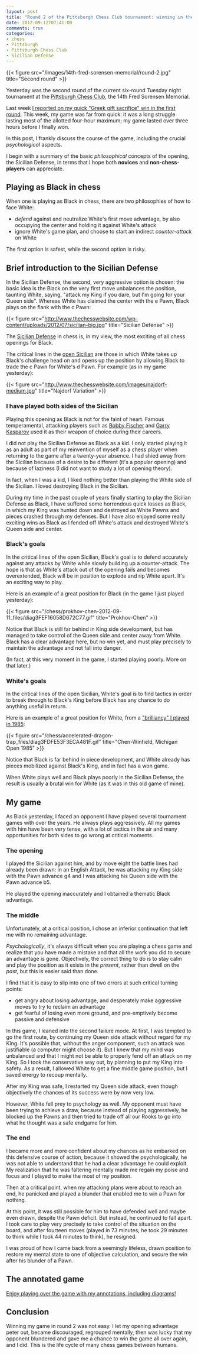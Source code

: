 ```yaml
---
layout: post
title: "Round 2 of the Pittsburgh Chess Club tournament: winning in the Sicilian Defense; the philosophy and psychology of struggle"
date: 2012-09-12T07:41:00
comments: true
categories: 
- chess
- Pittsburgh
- Pittsburgh Chess Club
- Sicilian Defense
---
```

{{< figure src="/images/14th-fred-sorensen-memorial/round-2.jpg" title="Second round" >}}

Yesterday was the second round of the current six-round Tuesday night tournament at the [Pittsburgh Chess Club](http://pittsburghcc.org/), the 14th Fred Sorensen Memorial.

Last week [I reported on my quick "Greek gift sacrifice" win in the first round](/blog/2012/09/04/round-1-of-the-pittsburgh-chess-club-tournament-the-greek-gift-sacrifice/). This week, my game was far from quick: it was a long struggle lasting most of the allotted four-hour maximum; my game lasted over three hours before I finally won.

In this post, I frankly discuss the course of the game, including the crucial *psychological* aspects.

I begin with a summary of the basic *philosophical* concepts of the opening, the Sicilian Defense, in terms that I hope both **novices** and **non-chess-players** can appreciate.

<!--more-->

## Playing as Black in chess

When one is playing as Black in chess, there are two philosophies of how to face White:

- *defend* against and neutralize White's first move advantage, by also occupying the center and holding it against White's attack
- ignore White's game plan, and choose to start an indirect *counter-attack* on White

The first option is safest, while the second option is risky.

## Brief introduction to the Sicilian Defense

In the Sicilian Defense, the second, very aggressive option is chosen: the basic idea is the Black on the very first move unbalances the position, taunting White, saying, "attack my King if you dare, but I'm going for your Queen side". Whereas White has claimed the center with the e Pawn, Black plays on the flank with the c Pawn:

{{< figure src="http://www.thechesswebsite.com/wp-content/uploads/2012/07/sicilian-big.jpg" title="Sicilian Defense" >}}

The [Sicilian Defense](http://en.wikipedia.org/wiki/Sicilian_Defence) in chess is, in my view, the most exciting of all chess openings for Black.

The critical lines in the [open Sicilian](http://en.wikipedia.org/wiki/Sicilian_Defence#Open_Sicilian:_2.Nf3_and_3.d4) are those in which White takes up Black's challenge head on and opens up the position by allowing Black to trade the c Pawn for White's d Pawn. For example (as in my game yesterday):

{{< figure src="http://www.thechesswebsite.com/images/najdorf-medium.jpg" title="Najdorf Variation" >}}

### I have played both sides of the Sicilian

Playing this opening as Black is not for the faint of heart. Famous temperamental, attacking players such as [Bobby Fischer](http://en.wikipedia.org/wiki/Bobby_Fischer) and [Garry Kasparov](http://en.wikipedia.org/wiki/Garry_Kasparov) used it as their weapon of choice during their careers.

I did not play the Sicilian Defense as Black as a kid. I only started playing it as an adult as part of my reinvention of myself as a chess player when returning to the game after a twenty-year absence. I had shied away from the Sicilian because of a desire to be different (it's a popular opening) and because of laziness (I did not want to study a lot of opening theory).

In fact, when I was a kid, I liked nothing better than playing the White side of the Sicilian. I loved destroying Black in the Sicilian.

During my time in the past couple of years finally starting to play the Sicilian Defense as Black, I have suffered some horrendous quick losses as Black, in which my King was hunted down and destroyed as White Pawns and pieces crashed through my defenses. But I have also enjoyed some really exciting wins as Black as I fended off White's attack and destroyed White's Queen side and center.

### Black's goals

In the critical lines of the open Sicilian, Black's goal is to defend accurately against any attacks by White while slowly building up a counter-attack. The hope is that as White's attack out of the opening fails and becomes overextended, Black will be in position to explode and rip White apart. It's an exciting way to play.

Here is an example of a great position for Black (in the game I just played yesterday):

{{< figure src="/chess/prokhov-chen-2012-09-11_files/diag3FEF16058D672C77.gif" title="Prokhov-Chen" >}}

Notice that Black is still far behind in King side development, but has managed to take control of the Queen side and center away from White. Black has a clear advantage here, but no win yet, and must play precisely to maintain the advantage and not fall into danger.

(In fact, at this very moment in the game, I started playing poorly. More on that later.)

### White's goals

In the critical lines of the open Sicilian, White's goal is to find tactics in order to break through to Black's King before Black has any chance to do anything useful in return.

Here is an example of a great position for White, from a ["brilliancy" I played in 1985](/blog/2012/06/02/they-published-my-brilliant-chess-game/):

{{< figure src="/chess/accelerated-dragon-trap_files/diag3FDFE53F3ECA481F.gif" title="Chen-Winfield, Michigan Open 1985" >}}

Notice that Black is far behind in piece development, and White already has pieces mobilized against Black's King, and in fact has a won game.

When White plays well and Black plays poorly in the Sicilian Defense, the result is usually a brutal win for White (as it was in this old game of mine).

## My game

As Black yesterday, I faced an opponent I have played several tournament games with over the years. He always plays aggressively. All my games with him have been very tense, with a lot of tactics in the air and many opportunities for both sides to go wrong at critical moments.

### The opening

I played the Sicilian against him, and by move eight the battle lines had already been drawn: in an English Attack, he was attacking my King side with the Pawn advance g4 and I was attacking his Queen side with the Pawn advance b5.

He played the opening inaccurately and I obtained a thematic Black advantage.

### The middle

Unfortunately, at a critical position, I chose an inferior continuation that left me with no remaining advantage.

*Psychologically*, it's always difficult when you are playing a chess game and realize that you have made a mistake and that all the work you did to secure an advantage is gone. Objectively, the correct thing to do is to stay calm and play the position as it exists in the *present*, rather than dwell on the *past*, but this is easier said than done.

I find that it is easy to slip into one of two errors at such critical turning points:

- get angry about losing advantage, and desperately make aggressive moves to try to reclaim an advantage
- get fearful of losing even more ground, and pre-emptively become passive and defensive

In this game, I leaned into the second failure mode. At first, I was tempted to go the first route, by continuing my Queen side attack without regard for my King. It's possible that, without the anger component, such an attack was justifiable (a computer might choose it). But I knew that my mind was unbalanced and that I might not be able to properly fend off an attack on my King. So I took the conservative way out, by planning to put my King into safety. As a result, I allowed White to get a fine middle game position, but I saved energy to recoup mentally.

After my King was safe, I restarted my Queen side attack, even though objectively the chances of its success were by now very low.

However, White fell prey to psychology as well. My opponent must have been trying to achieve a draw, because instead of playing aggressively, he blocked up the Pawns and then tried to trade off all our Rooks to go into what he thought was a safe endgame for him.

### The end

I became more and more confident about my chances as he embarked on this defensive course of action, because it showed the psychologically, he was not able to understand that he had a clear advantage he could exploit. My realization that he was faltering mentally made me regain my poise and focus and I played to make the most of my position.

Then at a critical point, when my attacking plans were about to reach an end, he panicked and played a blunder that enabled me to win a Pawn for nothing.

At this point, it was still possible for him to have defended well and maybe even drawn, despite the Pawn deficit. But instead, he continued to fall apart. I took care to play very precisely to take control of the situation on the board, and after fourteen moves (played in 73 minutes; he took 29 minutes to think while I took 44 minutes to think), he resigned.

I was proud of how I came back from a seemingly lifeless, drawn position to restore my mental state to one of objective calculation, and secure the win after his blunder of a Pawn.

## The annotated game

[Enjoy playing over the game with my annotations, including diagrams!](/chess/prokhov-chen-2012-09-11.htm)

## Conclusion

Winning my game in round 2 was not easy. I let my opening advantage peter out, became discouraged, regrouped mentally, then was lucky that my opponent blundered and gave me a chance to win the game all over again, and I did. This is the life cycle of many chess games between humans.

